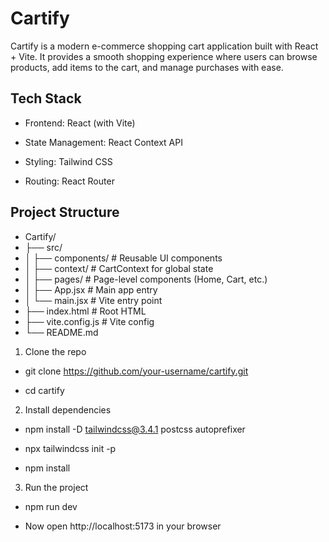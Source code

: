 # Cartify

Cartify is a modern e-commerce shopping cart application built with React + Vite. It provides a smooth shopping experience where users can browse products, add items to the cart, and manage purchases with ease.  

## Tech Stack

- Frontend: React (with Vite)  

- State Management: React Context API  

- Styling: Tailwind CSS  

- Routing: React Router  


## Project Structure

- Cartify/  
- ├── src/  
- │   ├── components/      # Reusable UI components  
- │   ├── context/         # CartContext for global state  
- │   ├── pages/           # Page-level components (Home, Cart, etc.)  
- │   ├── App.jsx          # Main app entry  
- │   └── main.jsx         # Vite entry point  
- ├── index.html           # Root HTML  
- ├── vite.config.js       # Vite config  
- └── README.md  


1. Clone the repo  

- git clone https://github.com/your-username/cartify.git  

- cd cartify  

2. Install dependencies  

- npm install -D tailwindcss@3.4.1 postcss autoprefixer  

- npx tailwindcss init -p  

- npm install  

3. Run the project  

- npm run dev  


- Now open http://localhost:5173  in your browser  